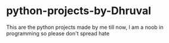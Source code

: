 # python-projects-by-Dhruval
This are the python projects made by me till now, I am a noob in programming so please don't spread hate
